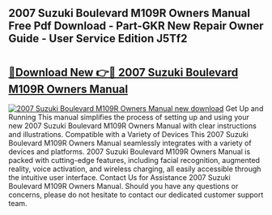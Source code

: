## 2007 Suzuki Boulevard M109R Owners Manual Free Pdf Download - Part-GKR New Repair Owner Guide - User Service Edition J5Tf2

# <h2><a href="http://bc10517.oget.top/?id=2007+Suzuki+Boulevard+M109R+Owners+Manual">🔗Download New 👉🔴 2007 Suzuki Boulevard M109R Owners Manual</a></h2>

[![2007 Suzuki Boulevard M109R Owners Manual new download](https://i.imgur.com/5g1atiW.png)](http://bc10517.oget.top/?id=2007+Suzuki+Boulevard+M109R+Owners+Manual)
Get Up and Running This manual simplifies the process of setting up and using your new 2007 Suzuki Boulevard M109R Owners Manual with clear instructions and illustrations. Compatible with a Variety of Devices This 2007 Suzuki Boulevard M109R Owners Manual seamlessly integrates with a variety of devices and platforms. 2007 Suzuki Boulevard M109R Owners Manual is packed with cutting-edge features, including facial recognition, augmented reality, voice activation, and wireless charging, all easily accessible through the intuitive user interface. Contact Us for Assistance 2007 Suzuki Boulevard M109R Owners Manual. Should you have any questions or concerns, please do not hesitate to contact our dedicated customer support team.
